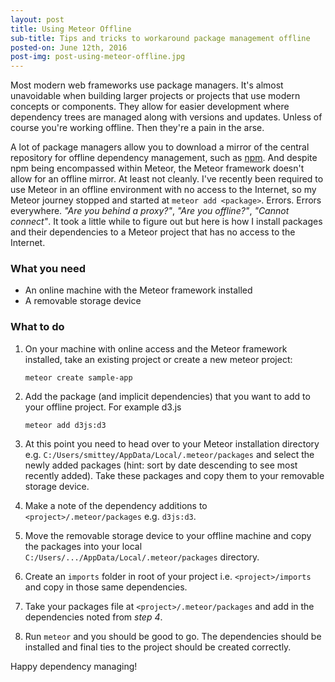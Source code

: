 ```yaml
---
layout: post
title: Using Meteor Offline	
sub-title: Tips and tricks to workaround package management offline
posted-on: June 12th, 2016
post-img: post-using-meteor-offline.jpg
---
```


Most modern web frameworks use package managers. It's almost unavoidable when building larger projects or projects that use modern concepts or components. They allow for easier development where dependency trees are managed along with versions and updates. Unless of course you're working offline. Then they're a pain in the arse.

A lot of package managers allow you to download a mirror of the central repository for offline dependency management, such as [npm](https://www.npmjs.com/). And despite npm being encompassed within Meteor, the Meteor framework doesn't allow for an offline mirror. At least not cleanly. I've recently been required to use Meteor in an offline environment with no access to the Internet, so my Meteor journey stopped and started at `meteor add <package>`. Errors. Errors everywhere. _"Are you behind a proxy?"_,  _"Are you offline?"_,  _"Cannot connect"_. It took a little while to figure out but here is how I install packages and their dependencies to a Meteor project that has no access to the Internet.

### What you need ###

- An online machine with the Meteor framework installed
- A removable storage device

### What to do ###

1. On your machine with online access and the Meteor framework installed, take an existing project or create a new meteor project:

	`meteor create sample-app`

2. Add the package (and implicit dependencies) that you want to add to your offline project. For example d3.js

	`meteor add d3js:d3`

3. At this point you need to head over to your Meteor installation directory e.g. `C:/Users/smittey/AppData/Local/.meteor/packages` and select the newly added packages (hint: sort by date descending to see most recently added). Take these packages and copy them to your removable storage device. 

4. Make a note of the dependency additions to `<project>/.meteor/packages` e.g. `d3js:d3`. 

5. Move the removable storage device to your offline machine and copy the packages into your local `C:/Users/.../AppData/Local/.meteor/packages` directory. 

6. Create an `imports` folder in root of your project i.e. `<project>/imports` and copy in those same dependencies. 

7. Take your packages file at `<project>/.meteor/packages` and add in the dependencies noted from _step 4_. 

8. Run `meteor` and you should be good to go. The dependencies should be installed and final ties to the project should be created correctly.

Happy dependency managing!

